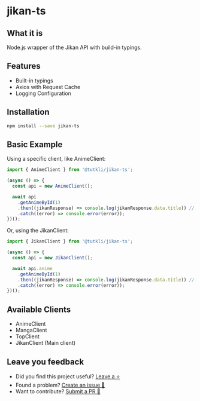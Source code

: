 # jikan-ts

## What it is

Node.js wrapper of the Jikan API with build-in typings.

## Features

- Built-in typings
- Axios with Request Cache
- Logging Configuration

## Installation

```bash
npm install --save jikan-ts
```

## Basic Example

Using a specific client, like AnimeClient:

```js
import { AnimeClient } from '@tutkli/jikan-ts';

(async () => {
  const api = new AnimeClient();

  await api
    .getAnimeById(1)
    .then((jikanResponse) => console.log(jikanResponse.data.title)) // will output "Cowboy Bebob"
    .catch((error) => console.error(error));
})();
```

Or, using the JikanClient:

```js
import { JikanClient } from '@tutkli/jikan-ts';

(async () => {
  const api = new JikanClient();

  await api.anime
    .getAnimeById(1)
    .then((jikanResponse) => console.log(jikanResponse.data.title)) // will output "Cowboy Bebob"
    .catch((error) => console.error(error));
})();
```

## Available Clients

- AnimeClient
- MangaClient
- TopClient
- JikanClient (Main client)

## Leave you feedback

- Did you find this project useful? [Leave a ⭐](https://github.com/tutkli/jikan-ts)
- Found a problem? [Create an issue 🔎](https://github.com/tutkli/jikan-ts/issues)
- Want to contribute? [Submit a PR 📑](https://github.com/tutkli/jikan-ts/pulls)

